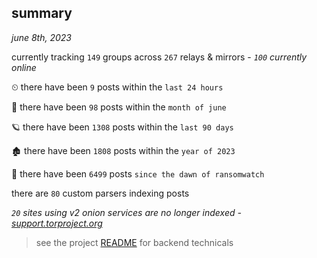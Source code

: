 
## summary
_june 8th, 2023_

currently tracking `149` groups across `267` relays & mirrors - _`100` currently online_

⏲ there have been `9` posts within the `last 24 hours`

🦈 there have been `98` posts within the `month of june`

🪐 there have been `1308` posts within the `last 90 days`

🏚 there have been `1808` posts within the `year of 2023`

🦕 there have been `6499` posts `since the dawn of ransomwatch`

there are `80` custom parsers indexing posts

_`20` sites using v2 onion services are no longer indexed - [support.torproject.org](https://support.torproject.org/onionservices/v2-deprecation/)_

> see the project [README](https://github.com/joshhighet/ransomwatch#ransomwatch--) for backend technicals
